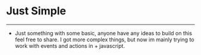 # Just Simple
---
+ Just something with some basic, anyone have any ideas to build on this feel free to share. I got more complex things, but now im mainly trying to work with events and actions in + javascript.
